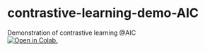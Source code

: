 # contrastive-learning-demo-AIC
Demonstration of contrastive learning @AIC
<br>
[![Open in Colab.](https://colab.research.google.com/assets/colab-badge.svg)](https://colab.research.google.com/github/5ei74R0/contrastive-learning-demo-AIC/blob/main/AIC_InfoNCE_demo.ipynb)

